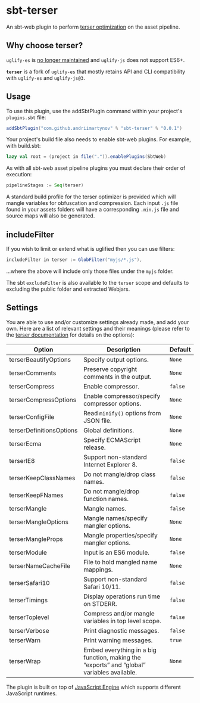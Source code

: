 sbt-terser
==========

An sbt-web plugin to perform [terser optimization](https://github.com/terser/terser) on the asset pipeline.

Why choose terser?
------------------

`uglify-es` is [no longer maintained](https://github.com/mishoo/UglifyJS2/issues/3156#issuecomment-392943058) and `uglify-js` does not support ES6+.

**`terser`** is a fork of `uglify-es` that mostly retains API and CLI compatibility
with `uglify-es` and `uglify-js@3`.

Usage
-----
To use this plugin, use the addSbtPlugin command within your project's `plugins.sbt` file:

```scala
addSbtPlugin("com.github.andriimartynov" % "sbt-terser" % "0.0.1")
```

Your project's build file also needs to enable sbt-web plugins. For example, with build.sbt:

```scala
lazy val root = (project in file(".")).enablePlugins(SbtWeb)
```

As with all sbt-web asset pipeline plugins you must declare their order of execution:

```scala
pipelineStages := Seq(terser)
```

A standard build profile for the terser optimizer is provided which will mangle variables for obfuscation and
compression. Each input `.js` file found in your assets folders will have a corresponding `.min.js` file and source maps will also be generated.

## includeFilter

If you wish to limit or extend what is uglified then you can use filters:
```scala
includeFilter in terser := GlobFilter("myjs/*.js"),
```
...where the above will include only those files under the `myjs` folder.

The sbt `excludeFilter` is also available to the `terser` scope and defaults to excluding the public folder and extracted Webjars.

## Settings
You are able to use and/or customize settings already made, and add your own. Here are a list of relevant settings and
their meanings (please refer to the [terser documentation](https://terser.org/docs/cli-usage) for details on the
options):

Option                  | Description                                                                                   | Default
------------------------|-----------------------------------------------------------------------------------------------|----------
terserBeautifyOptions   | Specify output options.                                                                       | `None`
terserComments          | Preserve copyright comments in the output.                                                    | `None`
terserCompress          | Enable compressor.                                                                            | `false`
terserCompressOptions   | Enable compressor/specify compressor options.                                                 | `None`
terserConfigFile        | Read `minify()` options from JSON file.                                                       | `None`
terserDefinitionsOptions| Global definitions.                                                                           | `None`
terserEcma              | Specify ECMAScript release.                                                                   | `None`
terserIE8               | Support non-standard Internet Explorer 8.                                                     | `false`
terserKeepClassNames    | Do not mangle/drop class names.                                                               | `false`
terserKeepFNames        | Do not mangle/drop function names.                                                            | `false`
terserMangle            | Mangle names.                                                                                 | `false`
terserMangleOptions     | Mangle names/specify mangler options.                                                         | `None`
terserMangleProps       | Mangle properties/specify mangler options.                                                    | `None`
terserModule            | Input is an ES6 module.                                                                       | `false`
terserNameCacheFile     | File to hold mangled name mappings.                                                           | `None`
terserSafari10          | Support non-standard Safari 10/11.                                                            | `false`
terserTimings           | Display operations run time on STDERR.                                                        | `false`
terserToplevel          | Compress and/or mangle variables in top level scope.                                          | `false`
terserVerbose           | Print diagnostic messages.                                                                    | `false`
terserWarn              | Print warning messages.                                                                       | `true`
terserWrap              | Embed everything in a big function, making the “exports” and “global” variables available.    | `None`

The plugin is built on top of [JavaScript Engine](https://github.com/typesafehub/js-engine) which supports different JavaScript runtimes.